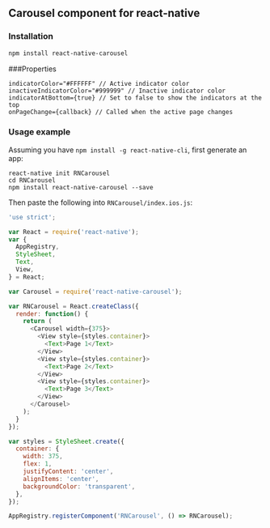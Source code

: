 ## Carousel component for react-native

### Installation
```bash
npm install react-native-carousel
```

###Properties

```
indicatorColor="#FFFFFF" // Active indicator color
inactiveIndicatorColor="#999999" // Inactive indicator color
indicatorAtBottom={true} // Set to false to show the indicators at the top
onPageChange={callback} // Called when the active page changes
```

### Usage example

Assuming you have `npm install -g react-native-cli`, first generate an app:

    react-native init RNCarousel
    cd RNCarousel
    npm install react-native-carousel --save

Then paste the following into `RNCarousel/index.ios.js`:

```javascript
'use strict';

var React = require('react-native');
var {
  AppRegistry,
  StyleSheet,
  Text,
  View,
} = React;

var Carousel = require('react-native-carousel');

var RNCarousel = React.createClass({
  render: function() {
    return (
      <Carousel width={375}>
        <View style={styles.container}>
          <Text>Page 1</Text>
        </View>
        <View style={styles.container}>
          <Text>Page 2</Text>
        </View>
        <View style={styles.container}>
          <Text>Page 3</Text>
        </View>
      </Carousel>
    );
  }
});

var styles = StyleSheet.create({
  container: {
    width: 375,
    flex: 1,
    justifyContent: 'center',
    alignItems: 'center',
    backgroundColor: 'transparent',
  },
});

AppRegistry.registerComponent('RNCarousel', () => RNCarousel);
```
